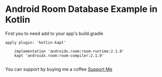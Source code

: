 # Android Room Database Example in Kotlin

First you to need add to your app's build.gradle 
```
apply plugin: 'kotlin-kapt'
```

```
    implementation 'androidx.room:room-runtime:2.1.0'
    kapt 'androidx.room:room-compiler:2.1.0'
    
```

You can support by buying me a coffee [Support Me](https://www.buymeacoffee.com/talsh)
